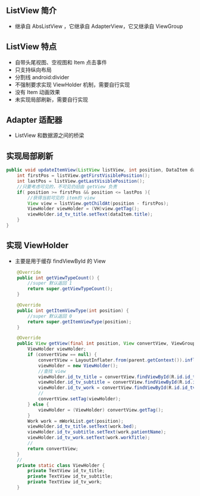 

## ListView 简介

- 继承自 AbsListView ，它继承自 AdapterView<ListAdapter>，它又继承自 ViewGroup





## ListView 特点

- 自带头尾视图、空视图和 Item 点击事件
- 只支持纵向布局
- 分割线 android:divider
- 不强制要求实现 ViewHolder 机制，需要自行实现
- 没有 Item 动画效果
- 未实现局部刷新，需要自行实现





## Adapter 适配器

- ListView 和数据源之间的桥梁





## 实现局部刷新

```java
public void updateItemView(ListView listView, int position, DataItem dataItem){
    int firstPos = listView.getFirstVisiblePosition();
    int lastPos = listView.getLastVisiblePosition();
    //只要考虑可见的，不可见仍旧由 getView 负责
    if( position >= firstPos && position <= lastPos ){  
        //获得当前可见的 item的 view
        View view = listView.getChildAt(position - firstPos);
        ViewHolder viewHolder = (VH)view.getTag();
        viewHolder.id_tv_title.setText(dataItem.title);
    }
}
```





## 实现 ViewHolder

- 主要是用于缓存 findViewById 的 View

```java
	@Override
    public int getViewTypeCount() {
        //super 默认返回 1
        return super.getViewTypeCount();
    }

    @Override
    public int getItemViewType(int position) {
        //super 默认返回 0
        return super.getItemViewType(position);
    }

	@Override
    public View getView(final int position, View convertView, ViewGroup parent) {
        ViewHolder viewHolder;
        if (convertView == null) {
            convertView = LayoutInflater.from(parent.getContext()).inflate(R.layout.item_list_work, parent, false);
            viewHolder = new ViewHolder();
            //查找 view
            viewHolder.id_tv_title = convertView.findViewById(R.id.id_tv_title);
            viewHolder.id_tv_subtitle = convertView.findViewById(R.id.id_tv_subtitle);
            viewHolder.id_tv_work = convertView.findViewById(R.id.id_tv_work);
            //
            convertView.setTag(viewHolder);
        } else {
            viewHolder = (ViewHolder) convertView.getTag();
        }
        Work work = mWorkList.get(position);
        viewHolder.id_tv_title.setText(work.bed);
        viewHolder.id_tv_subtitle.setText(work.patientName);
        viewHolder.id_tv_work.setText(work.workTitle);
        //
        return convertView;
    }
    //
    private static class ViewHolder {
        private TextView id_tv_title;
        private TextView id_tv_subtitle;
        private TextView id_tv_work;
    }
```















 